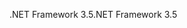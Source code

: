  <span data-ttu-id="6f74e-101">.NET Framework 3.5</span><span class="sxs-lookup"><span data-stu-id="6f74e-101">.NET Framework 3.5</span></span> 
